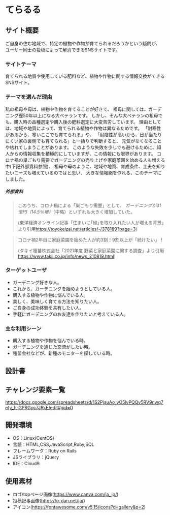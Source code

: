 # てらるる

## サイト概要
ご自身の住む地域で、特定の植物や作物が育てられるだろうかという疑問が、
ユーザー同士の投稿によって解消できるSNSサイトです。

### サイトテーマ
育てられる地質や使用している肥料など、植物や作物に関する情報交換ができるSNSサイト。

### テーマを選んだ理由
私の祖母や母は、植物や作物を育てることが好きで、
祖母に関しては、ガーデニング歴50年以上になる大ベテランです。
しかし、そんな大ベテランの祖母でも、購入時の品種選定や購入後の肥料選定に大変苦労しています。
理由としては、地域や地質によって、育てられる植物や作物は異なるためです。
「耐寒性があるから、寒いここでも育てられる」や、
「耐陰性が高いから、日が当たりにくい家の裏側でも育てられる」と一括りで判断すると、
元気がなくなることや枯れてしまうことがあります。
このような失敗を少しでも避けるために、知人からの情報収集を積極的にしていますが、この情報にも限界があります。
コロナ禍の巣ごもり需要でガーデニングの売り上げや家庭菜園を始める人も増える中(下記外部資料参照)、
祖母や母のように、地域や地質、育成条件、工夫を知りたいニーズも増えているのではと思い、
大きな情報網を作れる、このテーマにしました。
<br>
##### 外部資料
>このうち、コロナ禍による「巣ごもり需要」として、
>*ガーデニングが31億円（14.5％増）*（中略）といずれも大きく増加していた。
>
>(東洋経済オンライン記事「住まいに｢緑｣を取り入れたい人が増える背景」より引用<https://toyokeizai.net/articles/-/378189?page=3>)

>コロナ禍2年目に家庭菜園を始めた人が約3割！9割以上が「続けたい」！
>
>(タキイ種苗株式会社「2021年度 野菜と家庭菜園に関する調査」より引用<https://www.takii.co.jp/info/news_210819.html>)

### ターゲットユーザ
- ガーデニング好きな人。
- これから、ガーデニングを始めようとしている人。
- 購入する植物や作物に悩んでいる人。
- 美しく、美味しく育てる方法を知りたい人。
- ご自身の成功体験を共有したい人。
- 手軽にガーデニングのお友達を作りたいと考えている人。

### 主な利用シーン
- 購入する植物や作物を悩んでいる時。
- ガーデニングを通じた交流がしたい時。
- 種苗会社などが、新種のモニターを探している時。

## 設計書

## チャレンジ要素一覧
<https://docs.google.com/spreadsheets/d/1S2PjauAo_yO5lvPQQv5RV9nwq7ety_h-GPRGoc7J8kE/edit#gid=0>

## 開発環境
- OS：Linux(CentOS)
- 言語：HTML,CSS,JavaScript,Ruby,SQL
- フレームワーク：Ruby on Rails
- JSライブラリ：jQuery
- IDE：Cloud9

## 使用素材
- ロゴ/topページ画像(<https://www.canva.com/ja_jp/>)
- 投稿記事画像(<https://o-dan.net/ja/>)
- アイコン(<https://fontawesome.com/v5.15/icons?d=gallery&p=2>)